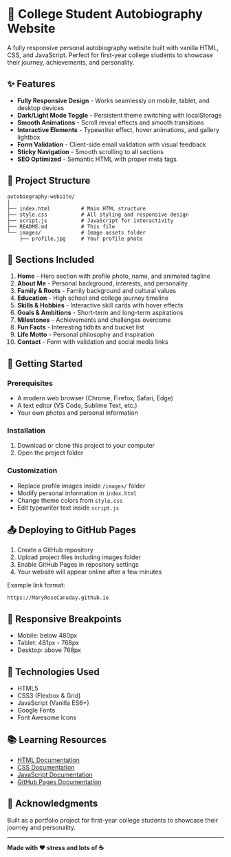 # 📖 College Student Autobiography Website

A fully responsive personal autobiography website built with vanilla HTML, CSS, and JavaScript. Perfect for first-year college students to showcase their journey, achievements, and personality.

## ✨ Features

- **Fully Responsive Design** - Works seamlessly on mobile, tablet, and desktop devices
- **Dark/Light Mode Toggle** - Persistent theme switching with localStorage
- **Smooth Animations** - Scroll reveal effects and smooth transitions
- **Interactive Elements** - Typewriter effect, hover animations, and gallery lightbox
- **Form Validation** - Client-side email validation with visual feedback
- **Sticky Navigation** - Smooth scrolling to all sections
- **SEO Optimized** - Semantic HTML with proper meta tags

## 📁 Project Structure

```
autobiography-website/
│
├── index.html          # Main HTML structure
├── style.css           # All styling and responsive design
├── script.js           # JavaScript for interactivity
├── README.md           # This file
└── images/             # Image assets folder
    ├── profile.jpg     # Your profile photo
```

## 🎨 Sections Included

1. **Home** - Hero section with profile photo, name, and animated tagline
2. **About Me** - Personal background, interests, and personality
3. **Family & Roots** - Family background and cultural values
4. **Education** - High school and college journey timeline
5. **Skills & Hobbies** - Interactive skill cards with hover effects
6. **Goals & Ambitions** - Short-term and long-term aspirations
7. **Milestones** - Achievements and challenges overcome
8. **Fun Facts** - Interesting tidbits and bucket list
9. **Life Motto** - Personal philosophy and inspiration
10. **Contact** - Form with validation and social media links

## 🚀 Getting Started

### Prerequisites

- A modern web browser (Chrome, Firefox, Safari, Edge)
- A text editor (VS Code, Sublime Text, etc.)
- Your own photos and personal information

### Installation

1. Download or clone this project to your computer
2. Open the project folder

### Customization

- Replace profile images inside `/images/` folder
- Modify personal information in `index.html`
- Change theme colors from `style.css`
- Edit typewriter text inside `script.js`

## 📤 Deploying to GitHub Pages

1. Create a GitHub repository
2. Upload project files including images folder
3. Enable GitHub Pages in repository settings
4. Your website will appear online after a few minutes

Example link format:
```
https://MaryRoseCanuday.github.io
```

## 📱 Responsive Breakpoints

- Mobile: below 480px
- Tablet: 481px - 768px
- Desktop: above 768px

## 🧰 Technologies Used

- HTML5  
- CSS3 (Flexbox & Grid)  
- JavaScript (Vanilla ES6+)  
- Google Fonts  
- Font Awesome Icons  

## 📚 Learning Resources

- [HTML Documentation](https://developer.mozilla.org/en-US/docs/Web/HTML)
- [CSS Documentation](https://developer.mozilla.org/en-US/docs/Web/CSS)
- [JavaScript Documentation](https://developer.mozilla.org/en-US/docs/Web/JavaScript)
- [GitHub Pages Documentation](https://docs.github.com/en/pages)

## 🙏 Acknowledgments

Built as a portfolio project for first-year college students to showcase their journey and personality.

---

**Made with ❤️ stress and lots of ☕**
